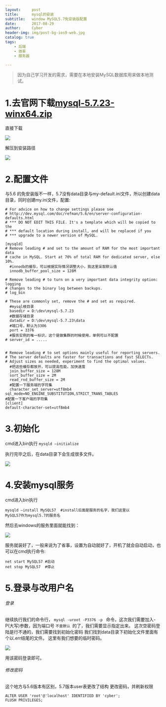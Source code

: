 ```yaml
---
layout:     post
title:      mysql的安装
subtitle:   window MySQL5.7免安装版配置
date:       2017-08-29
author:     Cyber
header-img: img/post-bg-ios9-web.jpg
catalog: true
tags:
    - 后端
    - 效率
    - 服务器

---
```


> 因为自己学习开发的需求，需要在本地安装MySQL数据库用来做本地测试。

# 1.去官网下载[mysql-5.7.23-winx64.zip](https://blog.csdn.net/weixin_42831477/article/details/81413510)

直接下载

![](https://cyber-space.oss-cn-shenzhen.aliyuncs.com/ruifeng-mall/2018083019162750f1598.png)

解压到安装路径

![](https://cyber-space.oss-cn-shenzhen.aliyuncs.com/ruifeng-mall/20180830191708599ddeab.png)

# 2.配置文件

与5.6 的免安装版不一样，5.7没有data目录与my-default.ini文件，所以创建data目录，同时创建my.ini文件，配置:

```
# For advice on how to change settings please see
# http://dev.mysql.com/doc/refman/5.6/en/server-configuration-defaults.html
# *** DO NOT EDIT THIS FILE. It's a template which will be copied to the
# *** default location during install, and will be replaced if you
# *** upgrade to a newer version of MySQL.

[mysqld]
# Remove leading # and set to the amount of RAM for the most important data
# cache in MySQL. Start at 70% of total RAM for dedicated server, else 10%.
  #innodb的缓存，可以根据实际情况调整大小，我这里采取默认值
  innodb_buffer_pool_size = 128M

# Remove leading # to turn on a very important data integrity option: logging
# changes to the binary log between backups.
# log_bin

# These are commonly set, remove the # and set as required.
  #mysql根目录
  basedir = D:\dev\mysql-5.7.23
  #数据存储目录
  datadir = D:\dev\mysql-5.7.23\data
  #端口号，默认为3306
  port = 3376
  #服务实例的唯一标识，这个是做集群的时候使用，单例可以不配置
# server_id = .....


# Remove leading # to set options mainly useful for reporting servers.
# The server defaults are faster for transactions and fast SELECTs.
# Adjust sizes as needed, experiment to find the optimal values.
  #把这些缓存都放开，可以提高性能，加快速度
  join_buffer_size = 128M
  sort_buffer_size = 2M
  read_rnd_buffer_size = 2M 
  #配置一下服务端的字符集
  character_set_server=utf8mb4
sql_mode=NO_ENGINE_SUBSTITUTION,STRICT_TRANS_TABLES 
#配置一下客户端的字符集
[client]   
default-character-set=utf8mb4

```

# 3.初始化

cmd进入bin执行 `mysqld –initialize`

执行完毕之后，在data目录下会生成很多文件。

![](https://cyber-space.oss-cn-shenzhen.aliyuncs.com/ruifeng-mall/2018083019174991252c75.png)

# 4.安装mysql服务

cmd进入bin执行 

```
mysqld –install MySQL57  #install后面是服务的名字，我们这里以                                MySQL57作为mysql5.7的服务名
```

然后去windows的服务里面就能找到：

![](https://cyber-space.oss-cn-shenzhen.aliyuncs.com/ruifeng-mall/20180830191824472e83cf.png)

服务就装好了，一般来说为了省事，设置为自动就好了，开机了就会自动启动，也可以在cmd执行命令:

```
net start MySQL57 #启动
net stop MySQL57  #停止
```

# 5.登录与改用户名

###### 登录

继续执行我们的命令行， `mysql -uroot -P3376 -p ` 命令，这次我们需要加入-P(大写)参数，因为端口号 `不是默认 `的了，我们需要显示指定出来。 
这次空密码登陆是行不通的，我们需要找到初始化密码 
我们找到data目录下初始化文件里面有个以.err结尾的文件。 
这里有我们想要的临时密码。

![](https://cyber-space.oss-cn-shenzhen.aliyuncs.com/ruifeng-mall/2018083019190594159e47.png)

用该密码登录即可。



###### 修改密码

这个地方与5.6版本有区别，5.7版本user表更改了结构  更改密码，并刷新权限

```
ALTER USER 'root'@'localhost' IDENTIFIED BY 'cyber'; 
FLUSH PRIVILEGES;
```



